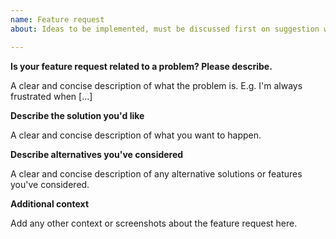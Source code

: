 ```yaml
---
name: Feature request
about: Ideas to be implemented, must be discussed first on suggestion website (https://suggest.glpi-project.org)

---
```


<!--

Dear GLPI user.

BEFORE SUBMITTING YOUR FEATURE REQUEST, please make sure to read and follow these steps :

* We don't support community plugins. Contact directly their authors, or use the community forum : https://forum.glpi-project.org.
* Use the suggest dedicated site (https://suggest.glpi-project.org ) unless you are going to work on it yourself. We check it very often.
* We prefer to keep this tracker in ENGLISH. If you want support in your language, the community forum (https://forum.glpi-project.org) is the best place.
* Please use the below template.

For more informations, please check contributing guide:
https://github.com/glpi-project/glpi/blob/master/CONTRIBUTING.md

The GLPI team.
-->

**Is your feature request related to a problem? Please describe.**

A clear and concise description of what the problem is. E.g. I'm always frustrated when [...]

**Describe the solution you'd like**

A clear and concise description of what you want to happen.

**Describe alternatives you've considered**

A clear and concise description of any alternative solutions or features you've considered.

**Additional context**

Add any other context or screenshots about the feature request here.
